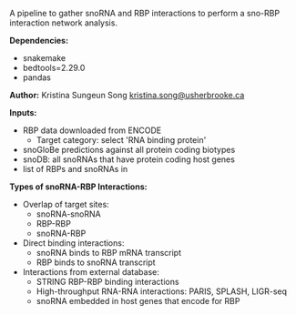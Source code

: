 A pipeline to gather snoRNA and RBP interactions to perform a sno-RBP interaction network analysis.

**Dependencies:**
- snakemake
- bedtools=2.29.0
- pandas

**Author:** Kristina Sungeun Song kristina.song@usherbrooke.ca

**Inputs:**
- RBP data downloaded from ENCODE
    - Target category: select 'RNA binding protein'
- snoGloBe predictions against all protein coding biotypes
- snoDB: all snoRNAs that have protein coding host genes
- list of RBPs and snoRNAs in 

**Types of snoRNA-RBP Interactions:**
- Overlap of target sites:
    - snoRNA-snoRNA
    - RBP-RBP
    - snoRNA-RBP
- Direct binding interactions:
    - snoRNA binds to RBP mRNA transcript
    - RBP binds to snoRNA transcript
- Interactions from external database:
    - STRING RBP-RBP binding interactions
    - High-throughput RNA-RNA interactions: PARIS, SPLASH, LIGR-seq
    - snoRNA embedded in host genes that encode for RBP